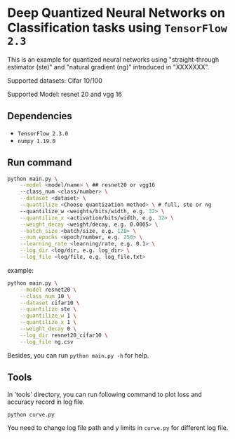 # Deep Quantized Neural Networks on Classification tasks using `TensorFlow 2.3`

This is an example for quantized neural networks using "straight-through estimator (ste)" and "natural gradient (ng)" introduced in "XXXXXXX". 



Supported datasets: Cifar 10/100

Supported Model: resnet 20 and vgg 16



## Dependencies

- `TensorFlow 2.3.0`
- `numpy 1.19.0`



## Run command

```sh
python main.py \
	--model <model/name> \ ## resnet20 or vgg16
	--class_num <class/number> \
	--dataset <dataset> \
	--quantilize <Choose quantization method> \ # full, ste or ng
	--quantilize_w <weights/bits/width, e.g. 32> \
	--quantilize_x <activation/bits/width, e.g. 32> \
	--weight_decay <weight/decay, e.g. 0.0005> \
	--batch_size <batch/size, e.g. 128> \
	--num_epochs <epoch/number, e.g. 250> \
	--learning_rate <learning/rate, e.g. 0.1> \
	--log_dir <log/dir, e.g. log_dir> \
	--log_file <log/file, e.g. log_file.txt>
```

example: 

```sh
python main.py \
	--model resnet20 \
    --class_num 10 \
    --dataset cifar10 \
    --quantilize ste \
    --quantilize_w 1 \
    --quantilize_x 1 \
    --weight_decay 0 \
    --log_dir resnet20_cifar10 \
    --log_file ng.csv
```

Besides, you can run `python main.py -h` for help. 



## Tools

In 'tools' directory, you can run following command to plot loss and accuracy record in log file.

```sh
python curve.py
```

You need to change log file path and y limits in `curve.py` for different log file. 